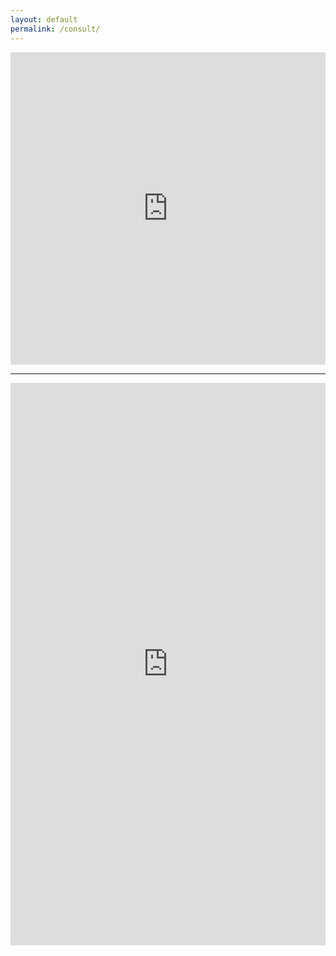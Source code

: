 ```yaml
---
layout: default
permalink: /consult/
---
```


<!-- <iframe src="https://topmate.io/rishabhmisra" width="100%" height="900px" style="border:none;"></iframe> -->

<iframe src="https://www.linkedin.com/services/page/62989a330773a40471" width="100%" height="500px" style="border:none;"></iframe>

<hr width="100%" color="#FF8A33" size="5"> 

<iframe src="https://www.meetapro.com/provider/rishabh-misra-32292" width="100%" height="900px" style="border:none;"></iframe>
